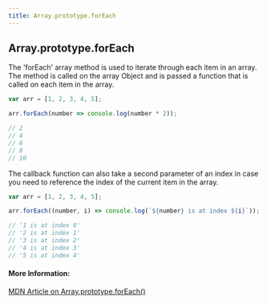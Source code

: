 ```yaml
---
title: Array.prototype.forEach
---
```

## Array.prototype.forEach

The 'forEach' array method is used to iterate through each item in an array.  The method is called on the array Object and is passed a function that is called on each item in the array.

```javascript
var arr = [1, 2, 3, 4, 5];

arr.forEach(number => console.log(number * 2));

// 2
// 4
// 6
// 8
// 10
```

The callback function can also take a second parameter of an index in case you need to reference the index of the current item in the array.

```javascript
var arr = [1, 2, 3, 4, 5];

arr.forEach((number, i) => console.log(`${number} is at index ${i}`));

// '1 is at index 0'
// '2 is at index 1'
// '3 is at index 2'
// '4 is at index 3'
// '5 is at index 4'
```

#### More Information:
[MDN Article on Array.prototype.forEach()](https://developer.mozilla.org/en-US/docs/Web/JavaScript/Reference/Global_Objects/Array/forEach)
